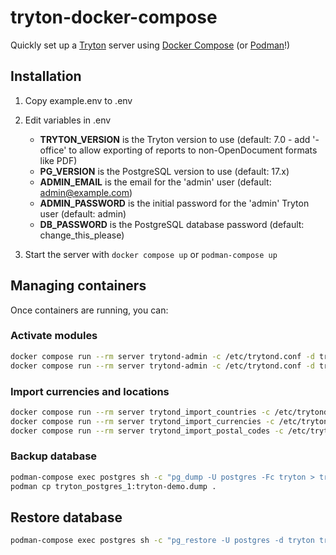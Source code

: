# tryton-docker-compose

Quickly set up a [Tryton](https://www.tryton.org/) server using [Docker Compose](https://docs.docker.com/compose/) (or [Podman](https://docs.podman.io/en/latest/markdown/podman-compose.1.html)!)

## Installation

1. Copy example.env to .env
2. Edit variables in .env 
   + **TRYTON_VERSION** is the Tryton version to use (default: 7.0 - add '-office' to allow exporting of reports to non-OpenDocument formats like PDF)
   + **PG_VERSION** is the PostgreSQL version to use (default: 17.x)
   + **ADMIN_EMAIL** is the email for the 'admin' user (default: admin@example.com)
   + **ADMIN_PASSWORD** is the initial password for the 'admin' Tryton user (default: admin)
   + **DB_PASSWORD** is the PostgreSQL database password (default: change_this_please)

3. Start the server with `docker compose up` or `podman-compose up`

## Managing containers 

Once containers are running, you can:

### Activate modules

```bash
docker compose run --rm server trytond-admin -c /etc/trytond.conf -d tryton --all --verbose
docker compose run --rm server trytond-admin -c /etc/trytond.conf -d tryton --activate-dependencies --verbose -u production
```

### Import currencies and locations

```bash
docker compose run --rm server trytond_import_countries -c /etc/trytond.conf -d tryton
docker compose run --rm server trytond_import_currencies -c /etc/trytond.conf -d tryton
docker compose run --rm server trytond_import_postal_codes -c /etc/trytond.conf -d tryton US
```

### Backup database

```bash
podman-compose exec postgres sh -c "pg_dump -U postgres -Fc tryton > tryton-demo.dump"
podman cp tryton_postgres_1:tryton-demo.dump .
```

## Restore database

```bash
podman-compose exec postgres sh -c "pg_restore -U postgres -d tryton tryton-demo.dump"
```
